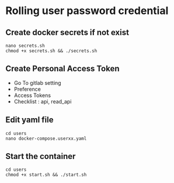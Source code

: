# Rolling user password credential

## Create docker secrets if not exist

```shell
nano secrets.sh
chmod +x secrets.sh && ./secrets.sh
```

## Create Personal Access Token

- Go To gitlab setting
- Preference
- Access Tokens
- Checklist : api, read_api

## Edit yaml file

```shell
cd users
nano docker-compose.userxx.yaml
```

## Start the container

```shell
cd users
chmod +x start.sh && ./start.sh
```